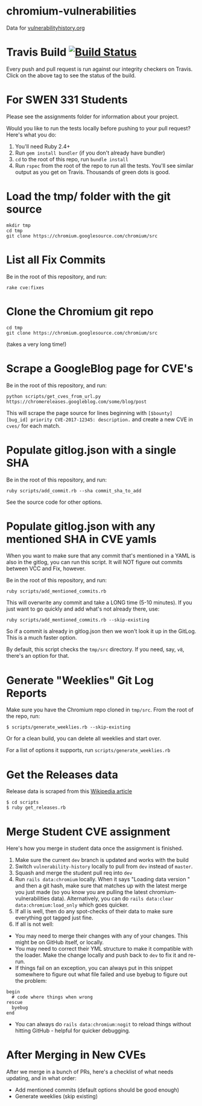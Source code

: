 # chromium-vulnerabilities
Data for [vulnerabilityhistory.org](http://vulnerabilityhistory.org)

# Travis Build [![Build Status](https://travis-ci.org/andymeneely/chromium-vulnerabilities.svg?branch=master)](https://travis-ci.org/andymeneely/chromium-vulnerabilities)

Every push and pull request is run against our integrity checkers on Travis. Click on the above tag to see the status of the build.

# For SWEN 331 Students

Please see the assignments folder for information about your project.

Would you like to run the tests locally before pushing to your pull request? Here's what you do:

  1. You'll need Ruby 2.4+
  2. Run `gem install bundler` (if you don't already have bundler)
  3. `cd` to the root of this repo, run `bundle install`
  4. Run `rspec` from the root of the repo to run all the tests. You'll see similar output as you get on Travis. Thousands of green dots is good.

# Load the tmp/ folder with the git source

```
mkdir tmp
cd tmp
git clone https://chromium.googlesource.com/chromium/src
```

# List all Fix Commits

Be in the root of this repository, and run:

```
rake cve:fixes
```

# Clone the Chromium git repo

```
cd tmp
git clone https://chromium.googlesource.com/chromium/src
```
(takes a very long time!)

# Scrape a GoogleBlog page for CVE's

Be in the root of this repository, and run:

```
python scripts/get_cves_from_url.py https://chromereleases.googleblog.com/some/blog/post
```

This will scrape the page source for lines beginning with `[$bounty] [bug_id] priority CVE-2017-12345: description.` and create a new CVE in `cves/` for each match.

# Populate gitlog.json with a single SHA

Be in the root of this repository, and run:

```
ruby scripts/add_commit.rb --sha commit_sha_to_add
```

See the source code for other options.

# Populate gitlog.json with any mentioned SHA in CVE yamls

When you want to make sure that any commit that's mentioned in a YAML is also in the gitlog, you can run this script. It will NOT figure out commits between VCC and Fix, however.

Be in the root of this repository, and run:

```
ruby scripts/add_mentioned_commits.rb
```

This will overwrite any commit and take a LONG time (5-10 minutes). If you just want to go quickly and add what's not already there, use:

```
ruby scripts/add_mentioned_commits.rb --skip-existing
```

So if a commit is already in gitlog.json then we won't look it up in the GitLog. This is a much faster option.

By default, this script checks the `tmp/src` directory. If you need, say, `v8`, there's an option for that.


# Generate "Weeklies" Git Log Reports

Make sure you have the Chromium repo cloned in `tmp/src`. From the root of the repo, run:

```
$ scripts/generate_weeklies.rb --skip-existing
```

Or for a clean build, you can delete all weeklies and start over.

For a list of options it supports, run `scripts/generate_weeklies.rb`


# Get the Releases data

Release data is scraped from this [Wikipedia article](https://en.wikipedia.org/wiki/Google_Chrome_version_history)

```
$ cd scripts
$ ruby get_releases.rb
```

# Merge Student CVE assignment

Here's how you merge in student data once the assignment is finished.

1. Make sure the current `dev` branch is updated and works with the build
2. Switch `vulnerability-history` locally to pull from `dev` instead of `master`.
3. Squash and merge the student pull req into `dev`
4. Run `rails data:chromium` locally. When it says "Loading data version " and then a git hash, make sure that matches up with the latest merge you just made (so you know you are pulling the latest chromium-vulnerabilities data). Alternatively, you can do `rails data:clear data:chromium:load_only` which goes quicker.
5. If all is well, then do any spot-checks of their data to make sure everything got tagged just fine.
6. If all is not well:
  * You may need to merge their changes with any of your changes. This might be on GitHub itself, or locally.
  * You may need to correct their YML structure to make it compatible with the loader. Make the change locally and push back to `dev` to fix it and re-run.
  * If things fail on an exception, you can always put in this snippet somewhere to figure out what file failed and use byebug to figure out the problem:
  ```
  begin
    # code where things when wrong
  rescue
    byebug
  end
  ```
  * You can always do `rails data:chromium:nogit` to reload things without hitting GitHub - helpful for quicker debugging.

# After Merging in New CVEs

After we merge in a bunch of PRs, here's a checklist of what needs updating, and in what order:

  * Add mentioned commits (default options should be good enough)
  * Generate weeklies (skip existing)
